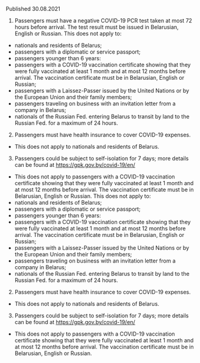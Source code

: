 Published 30.08.2021
1. Passengers must have a negative COVID-19 PCR test taken at most 72 hours before arrival. The test result must be issued in Belarusian, English or Russian.
This does not apply to:
- nationals and residents of Belarus;
- passengers with a diplomatic or service passport;
- passengers younger than 6 years:
- passengers with a COVID-19 vaccination certificate showing that they were fully vaccinated at least 1 month and at most 12 months before arrival. The vaccination certificate must be in Belarusian, English or Russian;
- passengers with a Laissez-Passer issued by the United Nations or by the European Union and their family members;
- passengers traveling on business with an invitation letter from a company in Belarus;
- nationals of the Russian Fed. entering Belarus to transit by land to the Russian Fed. for a maximum of 24 hours.
2. Passengers must have health insurance to cover COVID-19 expenses.
- This does not apply to nationals and residents of Belarus.
3. Passengers could be subject to self-isolation for 7 days; more details can be found at <a href="https://gpk.gov.by/covid-19/en/">https://gpk.gov.by/covid-19/en/</a>
- This does not apply to passengers with a COVID-19 vaccination certificate showing that they were fully vaccinated at least 1 month and at most 12 months before arrival. The vaccination certificate must be in Belarusian, English or Russian.
This does not apply to:
- nationals and residents of Belarus;
- passengers with a diplomatic or service passport;
- passengers younger than 6 years:
- passengers with a COVID-19 vaccination certificate showing that they were fully vaccinated at least 1 month and at most 12 months before arrival. The vaccination certificate must be in Belarusian, English or Russian;
- passengers with a Laissez-Passer issued by the United Nations or by the European Union and their family members;
- passengers traveling on business with an invitation letter from a company in Belarus;
- nationals of the Russian Fed. entering Belarus to transit by land to the Russian Fed. for a maximum of 24 hours.
2. Passengers must have health insurance to cover COVID-19 expenses. 
- This does not apply to nationals and residents of Belarus. 
3. Passengers could be subject to self-isolation for 7 days; more details can be found at <a href="https://gpk.gov.by/covid-19/en/">https://gpk.gov.by/covid-19/en/</a> 
- This does not apply to passengers with a COVID-19 vaccination certificate showing that they were fully vaccinated at least 1 month and at most 12 months before arrival. The vaccination certificate must be in Belarusian, English or Russian.

